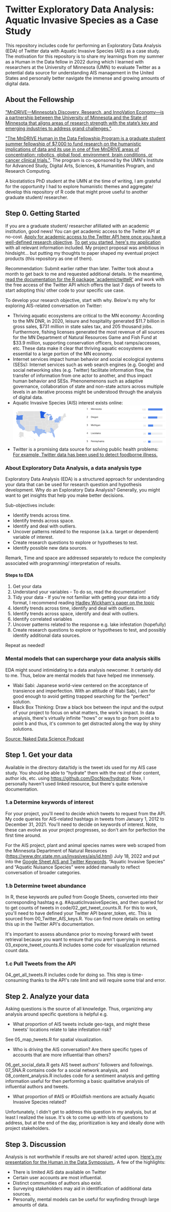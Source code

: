 # Twitter Exploratory Data Analysis: Aquatic Invasive Species as a Case Study

This repository includes code for performing an Exploratory Data Analysis (EDA) of Twitter data with Aquatic Invasive Species (AIS) as a case study. The motivation for this repository is to share my learnings from my summer as a Human in the Data fellow in 2022 during which I learned with researchers at the University of Minnesota (UMN) to evaluate Twitter as a potential data source for understanding AIS management in the United States and personally better navigate the immense and growing amounts of digital data. 

## About the Fellowship

["MnDRIVE—Minnesota’s Discovery, Research, and InnoVation Economy—is a partnership between the University of Minnesota and the State of Minnesota that aligns areas of research strength with the state’s key and emerging industries to address grand challenges."](https://research.umn.edu/about-us/initiatives/mndrive).

["The MnDRIVE Human in the Data Fellowship Program is a graduate student summer fellowship of $7,000 to fund research on the humanistic implications of data and its use in one of five MnDRIVE areas of concentration: robotics, global food, environment, brain conditions, or cancer clinical trials."](https://ias.umn.edu/opportunities/human-data-mndrive-fellowship-program). The program is co-sponsored by the UMN's Institute for Advanced Study, Digital Arts, Sciences, & Humanities Program, and Research Computing. 

A biostatistics PhD student at the UMN at the time of writing, I am grateful for the opportunity I had to explore humanistic themes and aggregate/ develop this repository of R code that might prove useful to another graduate student/ researcher.

## Step 0. Getting Started

If you are a graduate student/ researcher afilliated with an academic institution, good news! You can get academic access to the Twitter API at no-cost. [Apply for academic access to the Twitter API here once you have a well-defined research objective](https://developer.twitter.com/en/products/twitter-api/academic-research). [To get you started, here's my application](https://docs.google.com/document/d/1akumrmMueqfQ5HurrFHizGhQx-VW9hj21zKLKv6fjPo/edit?usp=sharing) with all relevant information included. My project proposal was ambitious in hindsight... but putting my thoughts to paper shaped my eventual project products (this repository as one of them). 

Recommendation: Submit earlier rather than later. Twitter took about a month to get back to me and requested additional details. In the meantime, [read the documentation for the R package 'academictwitteR'](https://cran.r-project.org/web/packages/academictwitteR/academictwitteR.pdf) and work with the free access of the Twitter API which offers the last 7 days of tweets to start adopting this/ other code to your specific use case.

To develop your research objective, start with why. Below's my why for exploring AIS-related conversation on Twitter:

* Thriving aquatic ecosystems are critical to the MN economy: According to the MN DNR, in 2020, leisure and hospitality generated \$11.7 billion in gross sales, \$731 million in state sales tax, and 205 thousand jobs. Furthermore, fishing licenses generated the most revenue of all sources for the MN Department of Natural Resources Game and Fish Fund at $33.9 million, supporting conservation officers, boat ramps/accesses, etc. These data make it clear that thriving aquatic ecosystems are essential to a large portion of the MN economy.
* Internet services impact human behavior and social ecological systems (SESs): Internet services such as web search engines (e.g. Google) and social networking sites (e.g. Twitter) facilitate information flow, the transfer of information from one actor to another, and thus impact human behavior and SESs. Phenonemenons such as adaptive governance, collaboration of state and non-state actors across multiple levels in an iterative process might be understood through the analysis of digital data.
* Aquatic Invasive Species (AIS) interest exists online: ![Figure 1. AIS Google Trends. 100 is the most popular location as a fraction of total searches in that location, 50 indicates a location which is half as popular, 0 indicates a location without enough data. Queries included “aquatic invasive species” from 1/1/04 - 3/4/22. Data source: Google Trends (https://www.google.com/trends).](images/AIS_Search_Trends.png)
* Twitter is a promising data source for solving public health problems: [For example, Twitter data has been used to detect foodborne illness.](https://doi.org/10.1609/aimag.v38i1.2711)

### About Exploratory Data Analysis, a data analysis type

Exploratory Data Analysis (EDA) is a structured approach for understanding your data that can be used for research question and hypothesis development. Why do an Exploratory Data Analysis? Generally, you might want to get insights that help you make better decisions. 

Sub-objectives include:

- Identify trends across time.
- Identify trends across space. 
- Identify and deal with outliers.
- Uncover patterns related to the response (a.k.a. target or dependent) variable of interest.
- Create research questions to explore or hypotheses to test.
- Identify possible new data sources.

Remark, Time and space are addressed separately to reduce the complexity associated with programming/ interpretation of results.

#### Steps to EDA

1. Get your data
2. Understand your variables - To do so, read the documentation!
3. Tidy your data - If you're not familiar with getting your data into a tidy format, I recommend reading [Hadley Wickham's paper on the topic](https://vita.had.co.nz/papers/tidy-data.pdf)
4. Identify trends across time, identify and deal with outliers.
5. Identify trends across space, identify and deal with outliers.
6. Identify correlated variables
7. Uncover patterns related to the response e.g. lake infestation (hopefully)
8. Create research questions to explore or hypotheses to test, and possibly identify additional data sources.

Repeat as needed!

### Mental models that can supercharge your data analysis skills

EDA might sound intimidating to a data analysis newcomer. It certainly did to me. Thus, below are mental models that have helped me immensely.

- Wabi Sabi: Japanese world-view centered on the acceptance of transience and imperfection. With an attitude of Wabi Sabi, I aim for good enough to avoid getting trapped searching for the "perfect" solution.
- Black Box Thinking: Draw a black box between the input and the output of your project to focus on what matters, the work's impact. In data analysis, there's virtually infinite "hows" or ways to go from point a to point b and thus, it's common to get distracted along the way by shiny solutions.

[Source: Naked Data Science Podcast](https://open.spotify.com/show/4Sacw5UzY7utm6coTEHS0h?si=6e5ec050f22a4b85)

## Step 1. Get your data

Available in the directory data/tidy is the tweet ids used for my AIS case study. You should be able to "hydrate" them with the rest of their content, author ids, etc. using https://github.com/DocNow/hydrator. Note, I personally haven't used linked resource, but there's quite extensive documentation.

### 1.a Determine keywords of interest

For your project, you'll need to decide which tweets to request from the API. My code queries for AIS-related hashtags in tweets from January 1, 2012 to December 31, 2021. You'll need to decide on keywords of interest. Note, these can evolve as your project progresses, so don't aim for perfection the first time around.

For the AIS project, plant and animal species names were web scraped from the Minnesota Department of Natural Resources (https://www.dnr.state.mn.us/invasives/ais/id.html) July 18, 2022 and put into the [Google Sheet AIS and Twitter Keywords](https://docs.google.com/spreadsheets/d/15axVoP4eLejqTTRj-a15YU3v6AkJv3Y-n5AEQRievEU/edit?usp=sharing). “Aquatic Invasive Species” and “Aquatic Nuisance Species” were added manually to reflect conversation of broader categories. 

### 1.b Determine tweet abundance

In R, these keywords are pulled from Google Sheets, converted into their corresponding hashtag e.g. #AquaticInvasiveSpecies, and then queried for to get counts of tweets in code/02_get_tweet_counts.R. For this to work, you'll need to have defined your Twitter API bearer_token, etc. This is sourced from 00_Twitter_AIS_keys.R. You can find more details on setting this up in the Twitter API's documentation.

It's important to assess abundance prior to moving forward with tweet retrieval because you want to ensure that you aren't querying in excess. 03_expore_tweet_counts.R includes some code for visualization returned count data.

### 1.c Pull Tweets from the API

04_get_all_tweets.R includes code for doing so. This step is time-consuming thanks to the API's rate limit and will require some trial and error.

## Step 2. Analyze your data

Asking questions is the source of all knowledge. Thus, organizing any analysis around specific questions is helpful e.g.

- What proportion of AIS tweets include geo-tags, and might these tweets' locations relate to lake infestation risk?

See 05_map_tweets.R for spatial visualization.

- Who is driving the AIS conversation? Are there specific types of accounts that are more influential than others? 

06_get_social_data.R gets AIS tweet authors' followers and followings. 07_SNA.R contains code for a social network analysis, and 08_content_analysis.R includes code for a sentiment analysis and getting information useful for then performing a basic qualitative analysis of influential authors and tweets.

- What proportion of #AIS or #Goldfish mentions are actually Aquatic Invasive Species related?

Unfortunately, I didn't get to address this question in my analysis, but at least I realized the issue. It's ok to come up with lots of questions to address, but at the end of the day, prioritization is key and ideally done with project stakeholders.

## Step 3. Discussion

Analysis is not worthwhile if results are not shared/ acted upon. [Here's my presentation for the Human in the Data Symposium.](https://docs.google.com/presentation/d/1g2Bks6e0QEqjvQQyJWnA4wXYGhORB5XFIRH-KWTc8Aw/edit?usp=sharing). A few of the highlights: 

- There is limited AIS data available on Twitter
- Certain user accounts are most influential.
- Distinct communities of authors also exist.
- Surveying stakeholders may aid in identification of additional data sources.
- Personally, mental models can be useful for wayfinding through large amounts of data.

